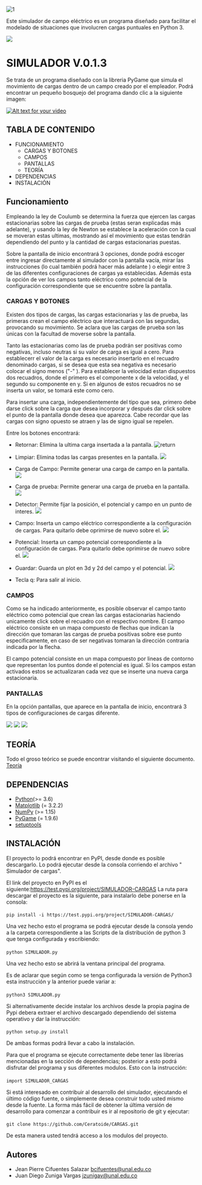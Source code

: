 ![1](https://i.ibb.co/FJ8c22X/LOGO.png6)

Este simulador de campo eléctrico es un programa diseñado para facilitar el modelado de situaciones que involucren cargas puntuales en Python 3.

![](https://i.ibb.co/KWCK6Pt/Base.png)
# SIMULADOR V.0.1.3
Se trata de un programa diseñado con la libreria PyGame que simula el movimiento de cargas dentro de un campo creado por el empleador. Podrá encontrar un pequeño bosquejo del programa dando clic a la siguiente imagen:

[![Alt text for your video](https://i.ytimg.com/vi/POfKvTa_u_0/hqdefault.jpg?sqp=-oaymwEYCKgBEF5IVfKriqkDCwgBFQAAiEIYAXAB&rs=AOn4CLC8cbWnVCt3717uAAYcMeMXMcbstw)](https://www.youtube.com/watch?v=VFvId3co3d8&list=PLksfzF_1qETEZ64XzaEppu2yLlYUiuvIb&index=1)


## TABLA DE CONTENIDO

- FUNCIONAMIENTO
  - CARGAS Y BOTONES
  - CAMPOS
  - PANTALLAS
  - TEORÍA
- DEPENDENCIAS 
- INSTALACIÓN



## Funcionamiento
Empleando la ley de Coulumb se determina la fuerza que ejercen las cargas estacionarias sobre las cargas de prueba (estas seran 
explicadas más adelante), y usando la ley de Newton se establece la aceleración con la cual se moveran estas ultimas, mostrando 
así el movimiento que estas tendrán dependiendo del punto y la cantidad de cargas estacionarias puestas.

Sobre la pantalla de inicio encontrará 3 opciones, donde podrá escoger entre ingresar directamente al simulador con la pantalla 
vacía, mirar las instrucciones (lo cual también podrá hacer más adelante ) o elegir entre 3 de las diferentes configuraciones
de cargas ya establecidas. Además esta la opción de ver los campos tanto eléctrico como potencial de la configuración 
correspondiente que se encuentre sobre la pantalla.


 ### CARGAS Y BOTONES
   Existen dos tipos de cargas, las cargas estacionarias y las de prueba, las primeras crean el campo eléctrico que interactuará 
    con las segundas, provocando su movimiento. Se aclara que las cargas de prueba son las únicas con la facultad de moverse sobre 
    la pantalla. 
    
   Tanto las estacionarias como las de prueba podrán ser positivas como negativas, incluso neutras si su valor de carga es igual
    a cero. Para establecerr el valor de la carga es necesario insertarlo en el recuadro denominado cargas, si se desea que esta sea
    negativa es necesario colocar el signo menos ("-" ). Para establecer la velocidad estan dispuestos dos recuadros, donde el 
    primero es el componente x de la velocidad, y el segundo su componente en y. Si en algunos de estos recuadros no se inserta un
    valor, se tomará este como cero.
    
   Para insertar una carga, independientemente del tipo que sea, primero debe darse click sobre la carga que desea incorporar y 
    después dar click sobre el punto de la pantalla donde desea que aparezca. Cabe recordar que las cargas con signo opuesto
    se atraen y las de signo igual se repelen.
    
   Entre los botones encontrará:
    
   - Retornar: Elimina la ultima carga insertada a la pantalla.
   ![return](https://i.ibb.co/Rv5wnfx/return.png)
   
   - Limpiar: Elimina todas las cargas presentes en la pantalla.
   ![](https://i.ibb.co/mJ6j08T/LIMPIAR.png)
   
   - Carga de Campo: Permite generar una carga de campo en la pantalla.
   ![](https://i.ibb.co/hKqsYtB/CARGA.png)
   
   - Carga de prueba: Permite generar una carga de prueba en la pantalla.
   ![](https://i.ibb.co/3FbCj7C/prueba.png) 
   
   - Detector: Permite fijar la posición, el potencial y campo en un punto de interes.
   ![](https://i.ibb.co/GT6XrRn/detector.png) 
   
   - Campo: Inserta un campo eléctrico correspondiente a la configuración de cargas. Para quitarlo debe oprimirse de nuevo sobre el. 
   ![](https://i.ibb.co/Y7r01Gw/CAMP.png)
   - Potencial: Inserta un campo potencial correspondiente a la configuración de cargas. Para quitarlo debe oprimirse de nuevo 
    sobre el.
   ![](https://i.ibb.co/mhJBH2p/POT.png)
   - Guardar: Guarda un plot en 3d y 2d del campo y el potencial.
   ![](https://i.ibb.co/mqC88Gg/save.png)
   - Tecla q: Para salir al inicio.

 ### CAMPOS
   Como se ha indicado anteriormente, es posible observar el campo tanto eléctrico como potencial que crean las cargas 
   estacionarias haciendo unicamente click sobre el recuadro con el respectivo nombre.
   El campo eléctrico consiste en un mapa compuesto de flechas que indican la dirección que tomaran las cargas de prueba
   positivas sobre ese punto especificamente, en caso de ser negativas tomaran la dirección contraria indicada por la 
   flecha.
    
    
   El campo potencial consiste en un mapa compuesto por lineas de contorno que representan los puntos donde el potencial
    es igual. 
   Si los campos estan activados estos se actualizaran cada vez que se inserte una nueva carga estacionaria.
 ### PANTALLAS
   En la opción pantallas, que aparece en la pantalla de inicio, encontrará 3 tipos de configuraciones de cargas diferente.
  
   ![](https://i.ibb.co/HHY3QJ2/carga-en-anillo.png) ![](https://i.ibb.co/LPfQNzV/constante.png) ![](https://i.ibb.co/HrCfs0f/dipolo.png)
 ## TEORÍA
 Todo el groso teórico se puede encontrar visitando el siguiente documento.
 [Teoría](https://github.com/Ceratoide/CARGAS/blob/master/Teor%C3%ADa.md) 
## DEPENDENCIAS 
* [Python](https://www.python.org/downloads/)(>= 3.6)
* [Matplotlib](https://matplotlib.org/) (= 3.2.2)
* [NumPy](https://numpy.org) (>= 1.15)
* [PyGame](https://www.pygame.org/download.shtml) (= 1.9.6)
* [setuptools](https://setuptools.readthedocs.io/en/latest/)




## INSTALACIÓN
El proyecto lo podrá encontrar en PyPI, desde donde es posible descargarlo. Lo podrá ejecutar desde la consola corriendo
el archivo " Simulador de cargas".

El link del proyecto en PyPI es el siguiente:https://test.pypi.org/project/SIMULADOR-CARGAS
La ruta para descargar el proyecto es la siguiente, para instalarlo debe ponerse en la consola:
#### 
    pip install -i https://test.pypi.org/project/SIMULADOR-CARGAS/

Una vez hecho esto el programa se podrá ejecutar desde la consola yendo a la carpeta correspondiente a las Scripts de la distribución de python 3 que tenga configurada y escribiendo:
#### 
    python SIMULADOR.py
Una vez hecho esto se abrirá la ventana principal del programa. 

Es de aclarar que según como se tenga configurada la versión de Python3 esta instrucción y la anterior puede variar a:
#### 
    python3 SIMULADOR.py
Si alternativamente decide instalar los archivos desde la propia pagina de Pypi debera extraer el archivo descargado dependiendo del sistema operativo y dar la instrucción:
####
    python setup.py install
De ambas formas podrá llevar a cabo la instalación.

Para que el programa se ejecute correctamente debe tener las librerias mencionadas en la sección de dependencias; posterior a esto podrá disfrutar del programa y sus diferentes modulos. Esto con la instrucción:
####
    import SIMULADOR_CARGAS
    
Si está interesado en contribuir al desarrollo del simulador, ejecutando el último código fuente, o simplemente desea construir todo usted mismo desde la fuente.
La forma más fácil de obtener la última versión de desarrollo para comenzar a contribuir es ir al repositorio de git y ejecutar:
#### 
    git clone https://github.com/Ceratoide/CARGAS.git
De esta manera usted tendrá acceso a los modulos del proyecto.




## Autores
- Jean Pierre Cifuentes Salazar <bcifuentes@unal.edu.co>
- Juan Diego Zuniga Vargas <jzunigav@unal.edu.co>
